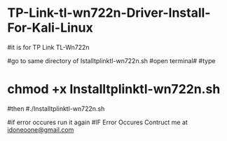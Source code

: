 # TP-Link-tl-wn722n-Driver-Install-For-Kali-Linux





#it is for TP Link TL-Wn722n

#go to same directory of Istalltplinktl-wn722n.sh
#open terminal#
#type
#	chmod +x  Installtplinktl-wn722n.sh
#then 
#./Installtplinktl-wn722n.sh

#if error occures run it again
#IF Error Occures Contruct me at idoneoone@gmail.com
